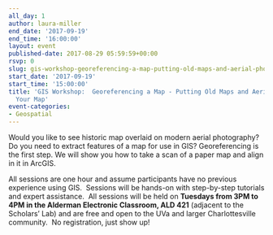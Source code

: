 ```yaml
---
all_day: 1
author: laura-miller
end_date: '2017-09-19'
end_time: '16:00:00'
layout: event
published-date: 2017-08-29 05:59:59+00:00
rsvp: 0
slug: gis-workshop-georeferencing-a-map-putting-old-maps-and-aerial-photos-on-your-map-2
start_date: '2017-09-19'
start_time: '15:00:00'
title: 'GIS Workshop:  Georeferencing a Map - Putting Old Maps and Aerial Photos on
  Your Map'
event-categories:
- Geospatial
---
```


Would you like to see historic map overlaid on modern aerial photography? Do you need to extract features of a map for use in GIS? Georeferencing is the first step. We will show you how to take a scan of a paper map and align in it in ArcGIS.

All sessions are one hour and assume participants have no previous experience using GIS.  Sessions will be hands-on with step-by-step tutorials and expert assistance.  All sessions will be held on **Tuesdays from 3PM to 4PM in the Alderman Electronic Classroom, ALD 421** (adjacent to the Scholars’ Lab) and are free and open to the UVa and larger Charlottesville community.  No registration, just show up!


